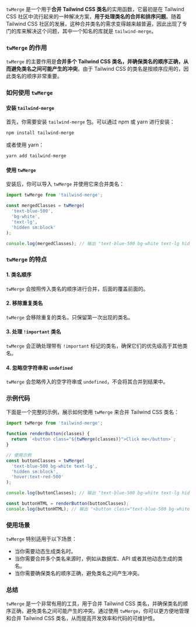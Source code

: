 `twMerge` 是一个用于**合并 Tailwind CSS 类名**的实用函数，它最初是在 Tailwind CSS 社区中流行起来的一种解决方案，**用于处理类名的合并和排序问题**。随着 Tailwind CSS 社区的发展，这种合并类名的需求变得越来越普遍，因此出现了专门的库来解决这个问题，其中一个知名的库就是 `tailwind-merge`。

### `twMerge` 的作用

`twMerge` 的主要作用是**合并多个 Tailwind CSS 类名，并确保类名的顺序正确，从而避免类名之间可能产生的冲突**。由于 Tailwind CSS 的类名是按顺序应用的，因此类名的顺序非常重要。

### 如何使用 `twMerge`

#### 安装 `tailwind-merge`

首先，你需要安装 `tailwind-merge` 包。可以通过 npm 或 yarn 进行安装：

```bash
npm install tailwind-merge
```

或者使用 yarn：

```bash
yarn add tailwind-merge
```

#### 使用 `twMerge`

安装后，你可以导入 `twMerge` 并使用它来合并类名：

```javascript
import twMerge from 'tailwind-merge';

const mergedClasses = twMerge(
  'text-blue-500',
  'bg-white',
  'text-lg',
  'hidden sm:block'
);

console.log(mergedClasses); // 输出 "text-blue-500 bg-white text-lg hidden sm:block"
```

### `twMerge` 的特点

#### 1. 类名顺序

`twMerge` 会按照传入类名的顺序进行合并，后面的覆盖前面的。

#### 2. 移除重复类名

`twMerge` 会移除重复的类名，只保留第一次出现的类名。

#### 3. 处理 `!important` 类名

`twMerge` 会正确处理带有 `!important` 标记的类名，确保它们的优先级高于其他类名。

#### 4. 忽略空字符串和 `undefined`

`twMerge` 会忽略传入的空字符串或 `undefined`，不会将其合并到结果中。

### 示例代码

下面是一个完整的示例，展示如何使用 `twMerge` 来合并 Tailwind CSS 类名：

```javascript
import twMerge from 'tailwind-merge';

function renderButton(classes) {
  return `<button class="${twMerge(classes)}">Click me</button>`;
}

// 使用示例
const buttonClasses = twMerge(
  'text-blue-500 bg-white text-lg',
  'hidden sm:block',
  'hover:text-red-500'
);

console.log(buttonClasses); // 输出 "text-blue-500 bg-white text-lg hidden sm:block hover:text-red-500"

const buttonHTML = renderButton(buttonClasses);
console.log(buttonHTML); // 输出 "<button class="text-blue-500 bg-white text-lg hidden sm:block hover:text-red-500">Click me</button>"
```

### 使用场景

`twMerge` 特别适用于以下场景：

- 当你需要动态生成类名时。
- 当你需要合并多个类名来源时，例如从数据库、API 或者其他动态生成的类名。
- 当你需要确保类名的顺序正确，避免类名之间产生冲突。

### 总结

`twMerge` 是一个非常有用的工具，用于合并 Tailwind CSS 类名，并确保类名的顺序正确，避免类名之间可能产生的冲突。通过使用 `twMerge`，你可以更方便地管理和合并 Tailwind CSS 类名，从而提高开发效率和代码的可维护性。
